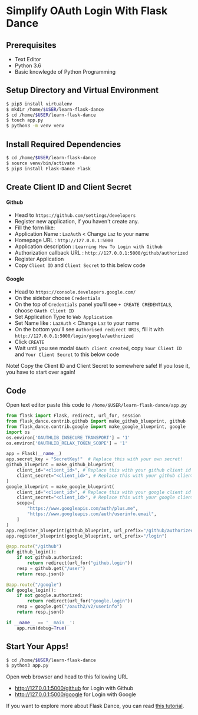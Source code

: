 Simplify OAuth Login With Flask Dance
=== 

Prerequisites
---
- Text Editor
- Python 3.6
- Basic knowlegde of Python Programming

Setup Directory and Virtual Environment
---
```sh
$ pip3 install virtualenv
$ mkdir /home/$USER/learn-flask-dance
$ cd /home/$USER/learn-flask-dance
$ touch app.py
$ python3 -m venv venv
```

Install Required Dependencies
---
```sh
$ cd /home/$USER/learn-flask-dance
$ source venv/bin/activate
$ pip3 install Flask-Dance Flask
```

Create Client ID and Client Secret
---
#### Github

- Head to `https://github.com/settings/developers`
- Register new application, if you haven't create any.
- Fill the form like: 
 - Application Name : `LazAuth` < Change `Laz` to your name
 - Homepage URL : `http://127.0.0.1:5000`
 - Application description : `Learning How To Login with Github`
 - Authorization callback URL :  `http://127.0.0.1:5000/github/authorized`
- Register Application
- Copy `Client ID` and `Client Secret` to this below code

#### Google

- Head to `https://console.developers.google.com/`
- On the sidebar choose `Credentials`
- On the top of `Credentials` panel you'll see `+ CREATE CREDENTIALS`, choose `OAuth Client ID`
- Set Application Type to `Web Application`
- Set Name like : `LazAuth` < Change `Laz` to your name
- On the bottom you'll see `Authorised redirect URIs`, fill it with `http://127.0.0.1:5000/login/google/authorized`
- Click `CREATE`
- Wait until you see modal `OAuth client created`, copy `Your Client ID` and `Your Client Secret` to this below code

Note! Copy the Client ID and Client Secret to somewhere safe! If you lose it, you have to start over again!

Code
---
Open text editor paste this code to `/home/$USER/learn-flask-dance/app.py`
```py
from flask import Flask, redirect, url_for, session
from flask_dance.contrib.github import make_github_blueprint, github
from flask_dance.contrib.google import make_google_blueprint, google
import os 
os.environ['OAUTHLIB_INSECURE_TRANSPORT'] = '1'
os.environ['OAUTHLIB_RELAX_TOKEN_SCOPE'] = '1'

app = Flask(__name__)
app.secret_key = "SecretKey!"  # Replace this with your own secret!
github_blueprint = make_github_blueprint(
	client_id="<client_id>", # Replace this with your github client id
	client_secret="<client_id>", # Replace this with your github client secret
)
google_blueprint = make_google_blueprint(
    client_id="<client_id>", # Replace this with your google client id
    client_secret="<client_id>", # Replace this with your google client secret
	scope=[
		"https://www.googleapis.com/auth/plus.me",
		"https://www.googleapis.com/auth/userinfo.email",
	]
)
app.register_blueprint(github_blueprint, url_prefix="/github/authorized")
app.register_blueprint(google_blueprint, url_prefix="/login")

@app.route("/github")
def github_login():
	if not github.authorized:
		return redirect(url_for("github.login"))
	resp = github.get("/user")
	return resp.json()

@app.route("/google")
def google_login():
    if not google.authorized:
        return redirect(url_for("google.login"))
    resp = google.get("/oauth2/v2/userinfo")
    return resp.json()

if __name__ == '__main__':
	app.run(debug=True)
```

Start Your Apps!
---
```sh
$ cd /home/$USER/learn-flask-dance
$ python3 app.py
```
Open web browser and head to this following URL

- http://127.0.0.1:5000/github for Login with Github
- http://127.0.0.1:5000/google for Login with Google

If you want to explore more about Flask Dance, you can read [this tutorial](https://flask-dance.readthedocs.io/en/v1.2.0/index.html).

